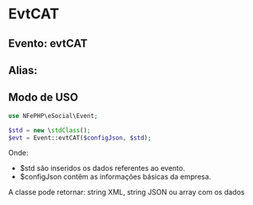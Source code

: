 # EvtCAT

## Evento: evtCAT

## Alias: 


## Modo de USO

```php
use NFePHP\eSocial\Event;

$std = new \stdClass();
$evt = Event::evtCAT($configJson, $std);
```

Onde:
- $std são inseridos os dados referentes ao evento.
- $configJson contêm as informações básicas da empresa.

A classe pode retornar: string XML, string JSON ou array com os dados
